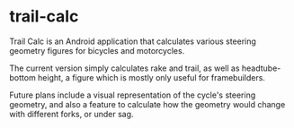# trail-calc

Trail Calc is an Android application that calculates various steering geometry figures for bicycles and motorcycles.

The current version simply calculates rake and trail, as well as headtube-bottom height, a figure which is 
mostly only useful for framebuilders. 

Future plans include a visual representation of the cycle's steering geometry, and also a feature to calculate 
how the geometry would change with different forks, or under sag. 

